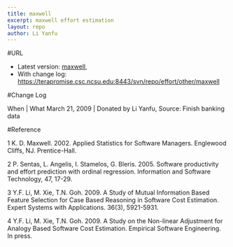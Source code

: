 ```yaml
---
title: maxwell
excerpt: maxwell effort estimation
layout: repo
author: Li Yanfu
---
```



#URL

  * Latest version: [maxwell](https://terapromise.csc.ncsu.edu:8443/svn/repo/effort/other/maxwell/maxwell.arff),
  * With change log: https://terapromise.csc.ncsu.edu:8443/svn/repo/effort/other/maxwell
  
#Change Log

When | What
   March 21, 2009 | Donated by Li Yanfu, Source: Finish banking data

#Reference

1 K. D. Maxwell. 2002. Applied Statistics for Software Managers. Englewood Cliffs, NJ. Prentice-Hall.

2 P. Sentas, L. Angelis, I. Stamelos, G. Bleris. 2005. Software productivity and effort prediction with ordinal regression. Information and Software Technology, 47, 17-29.

3 Y.F. Li, M. Xie, T.N. Goh. 2009. A Study of Mutual Information Based Feature Selection for Case Based Reasoning in Software Cost Estimation. Expert Systems with Applications. 36(3), 5921-5931.

4 Y.F. Li, M. Xie, T.N. Goh. 2009. A Study on the Non-linear Adjustment for Analogy Based Software Cost Estimation. Empirical Software Engineering. In press.
